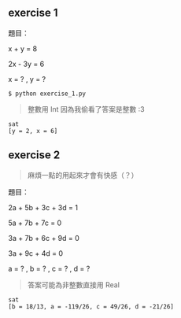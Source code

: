 ## exercise 1

題目：

x + y = 8

2x - 3y = 6


x = ? , y = ?


```
$ python exercise_1.py
```

> 整數用 Int
> 因為我偷看了答案是整數 :3


```
sat
[y = 2, x = 6]
```

## exercise 2

> 麻煩一點的用起來才會有快感（？）

題目：

2a + 5b + 3c + 3d = 1

5a + 7b + 7c = 0

3a + 7b + 6c + 9d = 0

3a + 9c + 4d = 0

a = ? , b = ? , c = ? , d = ?


> 答案可能為非整數直接用 Real

```
sat
[b = 18/13, a = -119/26, c = 49/26, d = -21/26]
```
